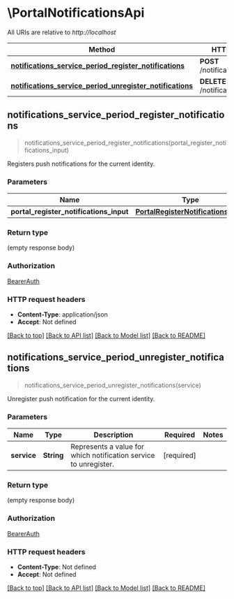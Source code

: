 # \PortalNotificationsApi

All URIs are relative to *http://localhost*

Method | HTTP request | Description
------------- | ------------- | -------------
[**notifications_service_period_register_notifications**](PortalNotificationsApi.md#notifications_service_period_register_notifications) | **POST** /notifications/register | 
[**notifications_service_period_unregister_notifications**](PortalNotificationsApi.md#notifications_service_period_unregister_notifications) | **DELETE** /notifications/register | 



## notifications_service_period_register_notifications

> notifications_service_period_register_notifications(portal_register_notifications_input)


Registers push notifications for the current identity.

### Parameters


Name | Type | Description  | Required | Notes
------------- | ------------- | ------------- | ------------- | -------------
**portal_register_notifications_input** | [**PortalRegisterNotificationsInput**](PortalRegisterNotificationsInput.md) |  | [required] |

### Return type

 (empty response body)

### Authorization

[BearerAuth](../README.md#BearerAuth)

### HTTP request headers

- **Content-Type**: application/json
- **Accept**: Not defined

[[Back to top]](#) [[Back to API list]](../README.md#documentation-for-api-endpoints) [[Back to Model list]](../README.md#documentation-for-models) [[Back to README]](../README.md)


## notifications_service_period_unregister_notifications

> notifications_service_period_unregister_notifications(service)


Unregister push notification for the current identity.

### Parameters


Name | Type | Description  | Required | Notes
------------- | ------------- | ------------- | ------------- | -------------
**service** | **String** | Represents a value for which notification service to unregister. | [required] |

### Return type

 (empty response body)

### Authorization

[BearerAuth](../README.md#BearerAuth)

### HTTP request headers

- **Content-Type**: Not defined
- **Accept**: Not defined

[[Back to top]](#) [[Back to API list]](../README.md#documentation-for-api-endpoints) [[Back to Model list]](../README.md#documentation-for-models) [[Back to README]](../README.md)

